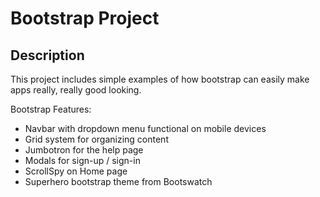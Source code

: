 # Bootstrap Project

## Description
This project includes simple examples of how bootstrap can easily make apps really, really good looking.

Bootstrap Features:
* Navbar with dropdown menu functional on mobile devices
* Grid system for organizing content
* Jumbotron for the help page
* Modals for sign-up / sign-in
* ScrollSpy on Home page
* Superhero bootstrap theme from Bootswatch
